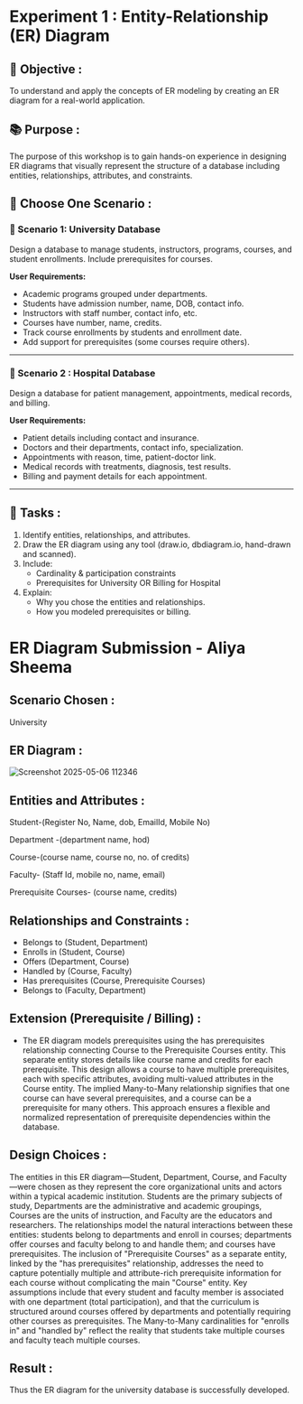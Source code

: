 # Experiment 1 : Entity-Relationship (ER) Diagram

## 🎯 Objective :
To understand and apply the concepts of ER modeling by creating an ER diagram for a real-world application.

## 📚 Purpose :
The purpose of this workshop is to gain hands-on experience in designing ER diagrams that visually represent the structure of a database including entities, relationships, attributes, and constraints.

## 🧪 Choose One Scenario :

### 🔹 Scenario 1: University Database
Design a database to manage students, instructors, programs, courses, and student enrollments. Include prerequisites for courses.

**User Requirements:**
- Academic programs grouped under departments.
- Students have admission number, name, DOB, contact info.
- Instructors with staff number, contact info, etc.
- Courses have number, name, credits.
- Track course enrollments by students and enrollment date.
- Add support for prerequisites (some courses require others).

---

### 🔹 Scenario 2 : Hospital Database
Design a database for patient management, appointments, medical records, and billing.

**User Requirements:**
- Patient details including contact and insurance.
- Doctors and their departments, contact info, specialization.
- Appointments with reason, time, patient-doctor link.
- Medical records with treatments, diagnosis, test results.
- Billing and payment details for each appointment.

---

## 📝 Tasks :
1. Identify entities, relationships, and attributes.
2. Draw the ER diagram using any tool (draw.io, dbdiagram.io, hand-drawn and scanned).
3. Include:
   - Cardinality & participation constraints
   - Prerequisites for University OR Billing for Hospital
4. Explain:
   - Why you chose the entities and relationships.
   - How you modeled prerequisites or billing.

# ER Diagram Submission - Aliya Sheema 

## Scenario Chosen :
University 

## ER Diagram :
![Screenshot 2025-05-06 112346](https://github.com/user-attachments/assets/44d8dc7c-7a8e-4ad1-92c0-79c5df26bc14)



## Entities and Attributes :
Student-(Register No, Name, dob, EmailId, Mobile No)

Department -(department name, hod)

Course-(course name, course no, no. of credits)

Faculty- (Staff Id, mobile no, name, email)

Prerequisite Courses- (course name, credits)


## Relationships and Constraints :
- Belongs to (Student, Department)
- Enrolls in (Student, Course)
- Offers (Department, Course)
- Handled by (Course, Faculty)
- Has prerequisites (Course, Prerequisite Courses)
- Belongs to (Faculty, Department)

## Extension (Prerequisite / Billing) :
- The ER diagram models prerequisites using the has prerequisites relationship connecting Course to the Prerequisite Courses entity. This separate entity stores details like course name and credits for each prerequisite. This design allows a course to have multiple prerequisites, each with specific attributes, avoiding multi-valued attributes in the Course entity. The implied Many-to-Many relationship signifies that one course can have several prerequisites, and a course can be a prerequisite for many others. This approach ensures a flexible and normalized representation of prerequisite dependencies within the database.

## Design Choices :
The entities in this ER diagram—Student, Department, Course, and Faculty—were chosen as they represent the core organizational units and actors within a typical academic institution. Students are the primary subjects of study, Departments are the administrative and academic groupings, Courses are the units of instruction, and Faculty are the educators and researchers. The relationships model the natural interactions between these entities: students belong to departments and enroll in courses; departments offer courses and faculty belong to and handle them; and courses have prerequisites. The inclusion of "Prerequisite Courses" as a separate entity, linked by the "has prerequisites" relationship, addresses the need to capture potentially multiple and attribute-rich prerequisite information for each course without complicating the main "Course" entity. Key assumptions include that every student and faculty member is associated with one department (total participation), and that the curriculum is structured around courses offered by departments and potentially requiring other courses as prerequisites. The Many-to-Many cardinalities for "enrolls in" and "handled by" reflect the reality that students take multiple courses and faculty teach multiple courses.

## Result : 
Thus the ER diagram for the university database is successfully developed.
